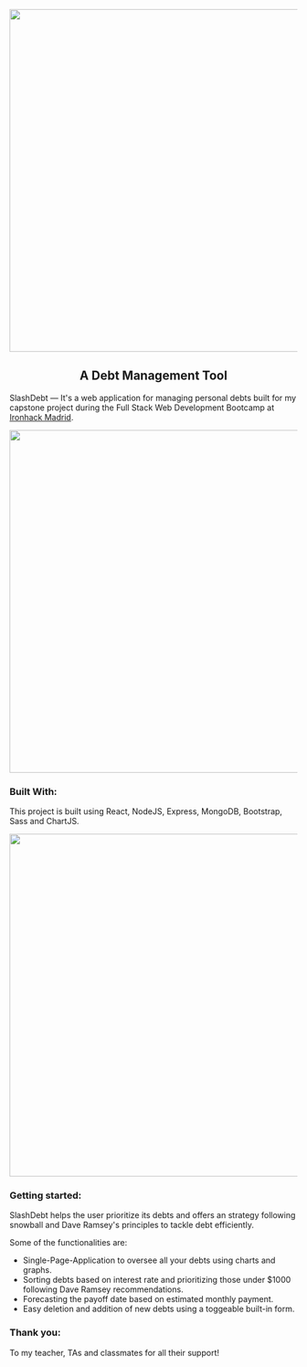 <p align="center"><img src="https://res.cloudinary.com/dl5ssmoat/image/upload/v1583859567/Slashdebt_logo_copia_g9bsft.svg" width="600"/></p>

<h2 align="center">
  A Debt Management Tool
</h2>

SlashDebt — It's a web application for managing personal debts built for my capstone project during the Full Stack Web Development Bootcamp at [Ironhack Madrid](https://www.ironhack.com/).

<p align="center"><img src="https://res.cloudinary.com/dl5ssmoat/image/upload/v1585672124/Screen_Shot_2020-03-31_at_11.21.46_AM_dkmdpp.png" width="600"/></p>

### Built With:

 This project is built using React, NodeJS, Express, MongoDB, Bootstrap, Sass and ChartJS.

<p align="center"><img src="https://res.cloudinary.com/dl5ssmoat/image/upload/v1585672302/Screen_Shot_2020-03-31_at_11.31.28_AM_lqtf4r.png" width="600"/></p>


### Getting started:

SlashDebt helps the user prioritize its debts and offers an strategy following snowball and Dave Ramsey's principles to tackle debt efficiently.

Some of the functionalities are:
- Single-Page-Application to oversee all your debts using charts and graphs.
- Sorting debts based on interest rate and prioritizing those under $1000 following Dave Ramsey recommendations.
- Forecasting the payoff date based on estimated monthly payment.
- Easy deletion and addition of new debts using a toggeable built-in form.


### Thank you:
To my teacher, TAs and classmates for all their support!
